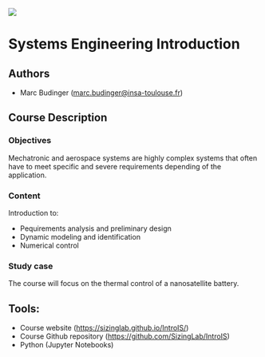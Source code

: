 ![](../images/header.jpg)

# Systems Engineering Introduction

## Authors
- Marc Budinger (marc.budinger@insa-toulouse.fr)

## Course Description

### Objectives
Mechatronic and aerospace systems are highly complex systems that often have to meet specific and severe requirements depending of the application. 

### Content
Introduction to:
- Pequirements analysis and preliminary design
- Dynamic modeling and identification 
- Numerical control 

### Study case
The course will focus on the thermal control of a nanosatellite battery. 

## Tools:
- Course website (https://sizinglab.github.io/IntroIS/)
- Course Github repository (https://github.com/SizingLab/IntroIS)
- Python (Jupyter Notebooks)